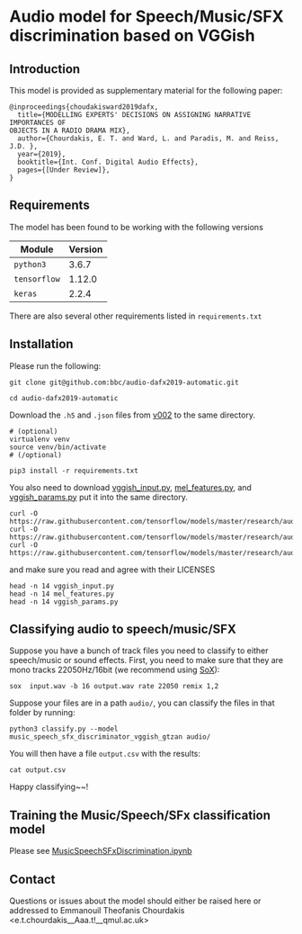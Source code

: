 # Audio model for Speech/Music/SFX discrimination based on VGGish

## Introduction 

This model is provided as supplementary material for the following paper:

```
@inproceedings{choudakisward2019dafx,
  title={MODELLING EXPERTS' DECISIONS ON ASSIGNING NARRATIVE IMPORTANCES OF
OBJECTS IN A RADIO DRAMA MIX},
  author={Chourdakis, E. T. and Ward, L. and Paradis, M. and Reiss, J.D. },
  year={2019},
  booktitle={Int. Conf. Digital Audio Effects},
  pages={[Under Review]},
}

```

## Requirements

The model has been found to be working with the following versions


| Module         | Version   |
| -------------- | --------- |
| `python3`      | 3.6.7     |
| `tensorflow`   | 1.12.0    |
| `keras`        | 2.2.4     |


There are also several other requirements listed in `requirements.txt`

## Installation 
 
Please run the following:

```
git clone git@github.com:bbc/audio-dafx2019-automatic.git

cd audio-dafx2019-automatic
```
Download the `.h5` and `.json` files from [v002](https://github.com/bbc/audio-dafx2019-automatic/releases/tag/v002) to the same directory.
```
# (optional) 
virtualenv venv
source venv/bin/activate
# (/optional)

pip3 install -r requirements.txt
```

You also need to download [vggish_input.py](https://raw.githubusercontent.com/tensorflow/models/master/research/audioset/vggish_input.py), [mel_features.py](https://raw.githubusercontent.com/tensorflow/models/master/research/audioset/mel_features.py), and [vggish_params.py](https://raw.githubusercontent.com/tensorflow/models/master/research/audioset/vggish_params.py) put it into the same directory.

```
curl -O https://raw.githubusercontent.com/tensorflow/models/master/research/audioset/vggish_input.py
curl -O https://raw.githubusercontent.com/tensorflow/models/master/research/audioset/mel_features.py
curl -O https://raw.githubusercontent.com/tensorflow/models/master/research/audioset/vggish_params.py
```

and make sure you read and agree with their LICENSES

```
head -n 14 vggish_input.py
head -n 14 mel_features.py
head -n 14 vggish_params.py
```

## Classifying audio to speech/music/SFX

Suppose you have a bunch of track files you need to classify to either speech/music or sound effects. First, you need to make sure that they are mono tracks 22050Hz/16bit (we recommend using [SoX](http://sox.sourceforge.net/)):

```
sox  input.wav -b 16 output.wav rate 22050 remix 1,2
```

Suppose your files are in a path `audio/`, you can classify the files in that folder by running:

```
python3 classify.py --model music_speech_sfx_discriminator_vggish_gtzan audio/
```

You will then have a file ```output.csv``` with the results:

```
cat output.csv
```


Happy classifying~~!

## Training the Music/Speech/SFx classification model

Please see [MusicSpeechSFxDiscrimination.ipynb](https://github.com/bbc/audio-dafx2019-automatic/blob/master/MusicSpeechSFxDiscrimination.ipynb)

## Contact

Questions or issues about the model should either be raised here or addressed to Emmanouil Theofanis Chourdakis <e.t.chourdakis__Aaa.t!__qmul.ac.uk>





